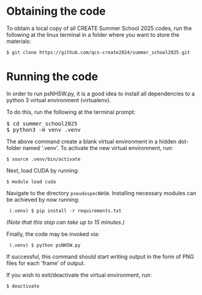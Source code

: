 # Obtaining the code

To obtain a local copy of all CREATE Summer School 2025 codes, run the following at the linux terminal in a folder where you want to store the materials:

```$ git clone https://github.com/qcs-create2024/summer_school2025.git```

# Running the code 

In order to run psNHSW.py, it is a good idea to install all dependencies to a python 3 virtual environment (virtualenv).

To do this, run the following at the terminal prompt:

<pre>$ cd summer_school2025
$ python3 -m venv .venv
</pre>

The above command create a blank virtual environment in a hidden dot-folder named '.venv'. To activate the new virtual environment, run:

```$ source .venv/bin/activate```

Next, load CUDA by running:

```$ module load cuda```

Navigate to the directory ```pseudospecNHSW```. Installing necessary modules can be achieved by now running:

``` (.venv) $ pip install -r requirements.txt```

*(Note that this step can take up to 15 minutes.)*

Finally, the code may be invoked via:

``` (.venv) $ python psNHSW.py```

If successful, this command should start writing output in the form of PNG files for each 'frame' of output.

If you wish to exit/deactivate the virtual environment, run: 

```$ deactivate```
